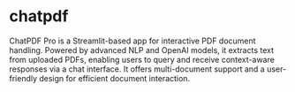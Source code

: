 # chatpdf
 ChatPDF Pro is a Streamlit-based app for interactive PDF document handling. Powered by advanced NLP and OpenAI models, it extracts text from uploaded PDFs, enabling users to query and receive context-aware responses via a chat interface. It offers multi-document support and a user-friendly design for efficient document interaction.
